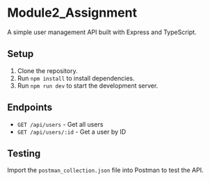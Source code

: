 # Module2_Assignment

A simple user management API built with Express and TypeScript.

## Setup

1. Clone the repository.
2. Run `npm install` to install dependencies.
3. Run `npm run dev` to start the development server.

## Endpoints

- `GET /api/users` - Get all users
- `GET /api/users/:id` - Get a user by ID

## Testing

Import the `postman_collection.json` file into Postman to test the API.